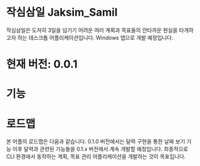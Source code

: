 작심삼일 Jaksim_Samil
=====================

작심삼일은 도저히 3일을 넘기기 어려운 여러 계획과 목표들의 안타까운 현실을 타개하고자 하는 데스크톱 어플리케이션입니다. Windows 앱으로 개발 예정입니다.

# 현재 버전: 0.0.1

# 기능
# 로드맵
본 어플의 로드맵은 다음과 같습니다. 0.1.0 버전에서는 달력 구현을 통한 날짜 보기 기능 이후 달력과 관련된 기능들을 0.1.x 버전에서 계속 개발할 예정입니다. 최종적으로 CLI 환경에서 동작하는 계획, 목표 관리 어플리케이션을 개발하는 것이 목표입니다.